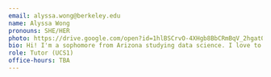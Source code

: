 ```yaml
---
email: alyssa.wong@berkeley.edu
name: Alyssa Wong
pronouns: SHE/HER
photo: https://drive.google.com/open?id=1hlBSCrvO-4XHgb8BbCRmBqV_2hgatOMe
bio: Hi! I'm a sophomore from Arizona studying data science. I love to dance, gym, listen to music and hang with my friends.
role: Tutor (UCS1)
office-hours: TBA
---
```

